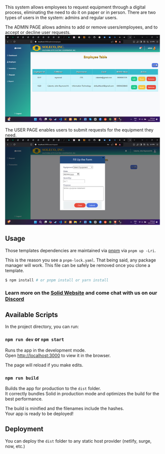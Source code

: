 This system allows employees to request equipment through a digital process, eliminating the need to do it on paper or in person. There are two types of users in the system: admins and regular users.

The ADMIN PAGE allows admins to add or remove users/employees, and to accept or decline user requests.
![image alt](https://github.com/Tatakai7/Equipment-Requisition-Web-Based-System/blob/b11b970ca5b81543077c0caec2970bb7f66604bd/adminPage.png)

The USER PAGE enables users to submit requests for the equipment they need.
![image alt](https://github.com/Tatakai7/Equipment-Requisition-Web-Based-System/blob/78fcbf9c029bee25e4b7fdaffdc0b5489ea337da/userPage.png)

## Usage

Those templates dependencies are maintained via [pnpm](https://pnpm.io) via `pnpm up -Lri`.

This is the reason you see a `pnpm-lock.yaml`. That being said, any package manager will work. This file can be safely be removed once you clone a template.

```bash
$ npm install # or pnpm install or yarn install
```

### Learn more on the [Solid Website](https://solidjs.com) and come chat with us on our [Discord](https://discord.com/invite/solidjs)

## Available Scripts

In the project directory, you can run:

### `npm run dev` or `npm start`

Runs the app in the development mode.<br>
Open [http://localhost:3000](http://localhost:3000) to view it in the browser.

The page will reload if you make edits.<br>

### `npm run build`

Builds the app for production to the `dist` folder.<br>
It correctly bundles Solid in production mode and optimizes the build for the best performance.

The build is minified and the filenames include the hashes.<br>
Your app is ready to be deployed!

## Deployment

You can deploy the `dist` folder to any static host provider (netlify, surge, now, etc.)
